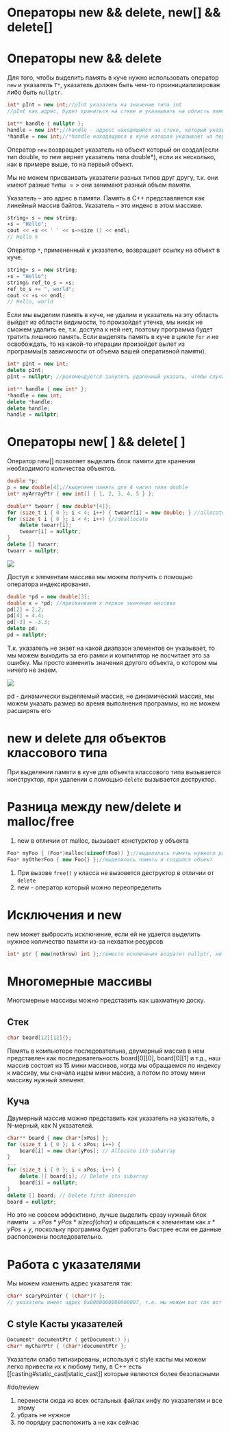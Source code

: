 # Операторы new && delete, new[] && delete[]
# Операторы new && delete
Для того, чтобы выделить память в куче нужно использовать оператор `new` и указатель `T*`, указатель должен быть чем-то проинициализирован либо быть `nullptr`.

```cpp
int* pInt = new int;//pInt указатель на значение типа int
//pInt как адрес, будет храниться на стеке и указаывать на область памяти в куче.

int** handle { nullptr };
handle = new int*;//handle - адресс находящийся на стеке, который указывает на переменную
*handle = new int;//*handle находящуюся в куче которая указывает на переменную int тоже находящуюся в куче
```

Оператор `new` возвращает указатель на объект который он создал(если тип double, то new вернет указатель типа double*), если их несколько, как в примере выше, то на первый объект.

Мы не можем присваивать указатели разных типов друг другу, т.к. они имеют разные типы $=>$  они занимают разный объем памяти.

Указатель – это адрес в памяти. Память в С++ представляется как линейный массив байтов. Указатель – это индекс в этом массиве.

```cpp
string∗ s = new string; 
∗s = "Hello"; 
cout << ∗s << ' ' << s−>size () << endl; 
// Hello 5
```

Оператор `*`, примененный к указателю, возвращает ссылку на объект в куче.

```cpp
string∗ s = new string; 
∗s = "Hello"; 
string& ref_to_s = ∗s; 
ref_to_s += ", world"; 
cout << ∗s << endl; 
// Hello, world
```


Если мы выделим память в куче, не удалим и указатель на эту область выйдет из области видимости, то произойдет утечка, мы никак не сможем удалить ее, т.к. доступа к ней нет, поэтому программа будет тратить лишнюю память. Если выделять память в куче в цикле `for` и не освобождать, то на какой-то итерации произойдет вылет из программы(в зависимости от объема вашей оперативной памяти).

```cpp
int* pInt = new int;
delete pInt;
pInt = nullptr; //рекомендуется занулять удаленный указать, чтобы случайно его не использовать, поскольку pInt еще указывает на область памяти в куче, обращение к ней UB, повторное удаление UB.

int** handle { new int* };
*handle = new int;
delete *handle;
delete handle;
handle = nullptr;
```

# Операторы new[ ] && delete[ ]
Оператор new[] позволяет выделить блок памяти для хранения необходимого количества объектов.

```cpp
double *p;
p = new double[4];//выделяем память для 4 чисел типа double
int* myArrayPtr { new int[] { 1, 2, 3, 4, 5 } };

double** twoarr { new double*[4]};
for (size_t i { 0 }; i < 4; i++) { twoarr[i] = new double; } //allocate
for (size_t i { 0 }; i < 4; i++) {//deallocate
	delete twoarr[i];
	twoarr[i] = nullptr;
}
delete [] twoarr;
twoarr = nullptr;
```

![](cpp_basic16.png)

Доступ к элементам массива мы можем получить с помощью оператора индексирования.

```cpp
double *pd = new double[3];
double x = *pd; //присваиваем x первое значение массива
pd[2] = 2.2;
pd[4] = 4.4;
pd[-3] = -3.3;
delete pd;
pd = nullptr;
```
Т.к. указатель не знает на какой диапазон элементов он указывает, то мы можем выходить за его рамки и компилятор не посчитает это за ошибку. Мы просто изменить значения другого объекта, о котором мы ничего не знаем.

![](cpp_basic18.png)

pd - динамически выделяемый массив, не динамический массив, мы можем указать размер во время выполнения программы, но не можем расширять его

# new и delete для объектов классового типа
При выделении памяти в куче для объекта классового типа вызывается конструктор, при удалении с помощью `delete` вызывается деструктор.

# Разница между new/delete и malloc/free
1. new в отличии от malloc, вызывает констурктор у объекта
```cpp
Foo* myFoo { (Foo*)malloc(sizeof(Foo)) };//выделилась память нужного размера
Foo* myOtherFoo { new Foo{} };//выделилась память и создался объект
```
1. При вызове `free()` у класса не вызовется деструктор в  отличии от `delete`
2. new - оператор который можно переопределить

# Исключения и new
new может выбросить исключение, если ей не удается выделить нужное количество памяти из-за нехватки ресурсов
```cpp
int* ptr { new(nothrow) int };//вместо исключения возратит nullptr, но рекомендуется использовать стандартный new
```

# Многомерные массивы
Многомерные массивы можно представить как шахматную доску.

## Стек

```cpp
char board[12][12]{};
```

Память в компьютере последовательна, двумерный массив в нем представлен как последовательность board[0][0], board[0][1] и т.д., наш массив состоит из 15 мини массивов, когда мы обращаемся по индексу к массиву, мы сначала ищем мини массив, а потом по этому мини массиву нужный элемент.

## Куча
Двумерный массив можно представить как указатель на указатель, а N-мерный, как N указателей.

```cpp
char** board { new char*[xPos] };
for (size_t i { 0 }; i < xPos; i++) {
	board[i] = new char[yPos]; // Allocate ith subarray
}
...
for (size_t i { 0 }; i < xPos; i++) {
	delete [] board[i]; // Delete its subarray
	board[i] = nullptr;
}
delete [] board; // Delete first dimension
board = nullptr;
```

Но это не совсем эффективно, лучше выделить сразу нужный блок памяти $=xPos * yPos * sizeof(char)$ и обращаться к элементам как $x * yPos + y$, поскольку программа будет работать быстрее если ее данные расположены последовательно.

# Работа с указателями
Мы можем изменить адрес указателя так:

```cpp
char* scaryPointer { (char*)7 };
// указатель имеет адрес 0x0000000000000007, т.е. мы можем вот так вот указывать на чужие данные, что не есть хорошо это UB
```

## C style Касты указателей
```cpp
Document* documentPtr { getDocument() };
char* myCharPtr { (char*)documentPtr };
```

Указатели слабо типизированы, используя c style касты мы можем легко привести их к любому типу, в C++ есть [[casting#static_cast|static_cast]] которые являются более безопасными





#do/review
1. перенести сюда из всех остальных файлах инфу по указателям и все этому
2. убрать не нужное
3. по порядку расположить а не как сейчас